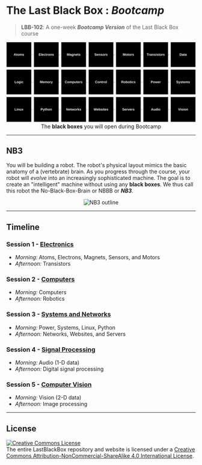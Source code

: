 # The Last Black Box : *Bootcamp*

> **LBB-102**: A one-week ***Bootcamp Version*** of the Last Black Box course

<p align="center">
<img src="_designs/layout_bootcamp.png" alt="LBB bootcamp layout" width="800">
<br>
<span>The <b>black boxes</b> you will open during Bootcamp</span>
</p>

----

## NB3

You will be building a robot. The robot's physical layout mimics the basic anatomy of a (vertebrate) brain. As you progress through the course, your robot will *evolve* into an increasingly sophisticated machine. The goal is to create an "intelligent" machine without using any **black boxes**. We thus call this robot the No-Black-Box-Brain or NBBB or ***NB3***.

<p align="center">
<img src="../_designs/NB3/NB3_render.png" alt="NB3 outline" width="300">
</p>

----

## Timeline

### Session 1 - [Electronics](session_1/README.md)

- *Morning:* Atoms, Electrons, Magnets, Sensors, and Motors
- *Afternoon:* Transistors

### Session 2 - [Computers](session_2/README.md)

- *Morning:* Computers
- *Afternoon:* Robotics

### Session 3 - [Systems and Networks](session_3/README.md)

- *Morning:* Power, Systems, Linux, Python
- *Afternoon:* Networks, Websites, and Servers

### Session 4 - [Signal Processing](session_4/README.md)

- *Morning:* Audio (1-D data)
- *Afternoon:* Digital signal processing

### Session 5 - [Computer Vision](session_5/README.md)

- *Morning:* Vision (2-D data)
- *Afternoon:* Image processing

----

## License

<a rel="license" href="http://creativecommons.org/licenses/by-nc-sa/4.0/"><img alt="Creative Commons License" style="border-width:0" src="https://i.creativecommons.org/l/by-nc-sa/4.0/88x31.png" /></a><br />The entire LastBlackBox repository and website is licensed under a <a rel="license" href="http://creativecommons.org/licenses/by-nc-sa/4.0/">Creative Commons Attribution-NonCommercial-ShareAlike 4.0 International License</a>.
